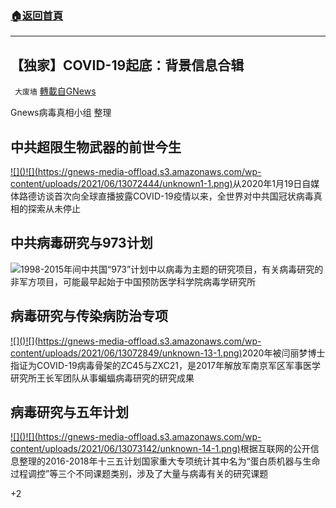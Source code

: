 ###  [:house:返回首頁](https://github.com/ourhimalayas/txt)
---

## 【独家】COVID-19起底：背景信息合辑
` 大废墙` [轉載自GNews](https://gnews.org/zh-hans/1319435/)

Gnews病毒真相小组 整理





## 中共超限生物武器的前世今生
[!\[\]()!\[\](https://gnews-media-offload.s3.amazonaws.com/wp-content/uploads/2021/06/13072444/unknown1-1.png)](https://gnews.org/zh-hans/1294359/)从2020年1月19日自媒体路德访谈首次向全球直播披露COVID-19疫情以来，全世界对中共国冠状病毒真相的探索从未停止




## 中共病毒研究与973计划
![]()![](https://gnews-media-offload.s3.amazonaws.com/wp-content/uploads/2021/06/13072647/unknown2-1.png)1998-2015年间中共国“973”计划中以病毒为主题的研究项目，有关病毒研究的非军方项目，可能最早起始于中国预防医学科学院病毒学研究所




## **病毒研究与传染病防治专项**
[!\[\]()!\[\](https://gnews-media-offload.s3.amazonaws.com/wp-content/uploads/2021/06/13072849/unknown-13-1.png)](https://gnews.org/zh-hans/1294397/)2020年被闫丽梦博士指证为COVID-19病毒骨架的ZC45与ZXC21，是2017年解放军南京军区军事医学研究所王长军团队从事蝙蝠病毒研究的研究成果




## **病毒研究与五年计划**
[!\[\]()!\[\](https://gnews-media-offload.s3.amazonaws.com/wp-content/uploads/2021/06/13073142/unknown-14-1.png)](https://gnews.org/zh-hans/1297213/)根据互联网的公开信息整理的2016-2018年十三五计划国家重大专项统计其中名为“蛋白质机器与生命过程调控”等三个不同课题类别，涉及了大量与病毒有关的研究课题




+2
